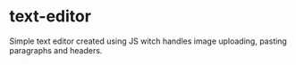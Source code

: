 # text-editor
Simple text editor created using JS witch handles image uploading, pasting paragraphs and headers.
